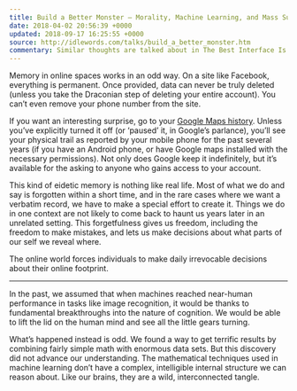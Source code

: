 ```yaml
---
title: Build a Better Monster – Morality, Machine Learning, and Mass Surveillance
date: 2018-04-02 20:56:39 +0000
updated: 2018-09-17 16:25:55 +0000
source: http://idlewords.com/talks/build_a_better_monster.htm
commentary: Similar thoughts are talked about in The Best Interface Is No Interface
---
```


Memory in online spaces works in an odd way. On a site like Facebook, everything is permanent. Once provided, data can never be truly deleted (unless you take the Draconian step of deleting your entire account). You can’t even remove your phone number from the site.

If you want an interesting surprise, go to your [Google Maps history][1]. Unless you’ve explicitly turned it off (or ‘paused’ it, in Google’s parlance), you’ll see your physical trail as reported by your mobile phone for the past several years (if you have an Android phone, or have Google maps installed with the necessary permissions). Not only does Google keep it indefinitely, but it’s available for the asking to anyone who gains access to your account.

This kind of eidetic memory is nothing like real life. Most of what we do and say is forgotten within a short time, and in the rare cases where we want a verbatim record, we have to make a special effort to create it. Things we do in one context are not likely to come back to haunt us years later in an unrelated setting. This forgetfulness gives us freedom, including the freedom to make mistakes, and lets us make decisions about what parts of our self we reveal where.

The online world forces individuals to make daily irrevocable decisions about their online footprint.

* * *

In the past, we assumed that when machines reached near-human performance in tasks like image recognition, it would be thanks to fundamental breakthroughs into the nature of cognition. We would be able to lift the lid on the human mind and see all the little gears turning.

What’s happened instead is odd. We found a way to get terrific results by combining fairly simple math with enormous data sets. But this discovery did not advance our understanding. The mathematical techniques used in machine learning don’t have a complex, intelligible internal structure we can reason about. Like our brains, they are a wild, interconnected tangle.

[1]: https://myactivity.google.com/myactivity